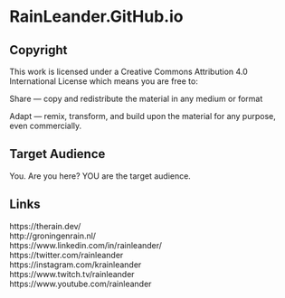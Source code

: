 # RainLeander.GitHub.io
## Copyright

<p>This work is licensed under a Creative Commons Attribution 4.0 International License which means you are free to:</p>
<p>Share — copy and redistribute the material in any medium or format</p>
<p>Adapt — remix, transform, and build upon the material for any purpose, even commercially.</p>

## Target Audience

<p>You. Are you here? YOU are the target audience.</p>

## Links

<p>https://therain.dev/<br>
http://groningenrain.nl/<br>
https://www.linkedin.com/in/rainleander/<br>
https://twitter.com/rainleander<br>
https://instagram.com/krainleander<br>
https://www.twitch.tv/rainleander<br>
https://www.youtube.com/rainleander</p>
